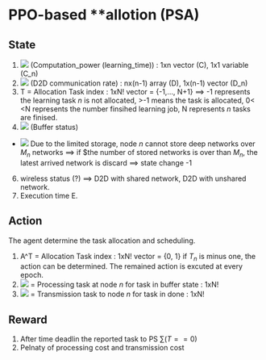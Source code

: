# PPO-based **allotion (PSA)
## State
1. <img src="https://render.githubusercontent.com/render/math?math=C = \prod {C_n}"> (Computation_power (learning_time)) : 1xn vector (C), 1x1 variable (C_n)
2. <img src="https://render.githubusercontent.com/render/math?math=D = \prod {D_n}"> (D2D communication rate) : nx(n-1) array (D), 1x(n-1) vector (D_n)
3. T = Allocation Task index : 1xN! vector = {-1,..., N+1} ==> -1 represents the learning task $n$ is not allocated, >-1 means the task is allocated, 0< <N  represents the number finsihed learning job, N represents $n$ tasks are finised.
4. <img src="https://render.githubusercontent.com/render/math?math=B = \prod {B_n} "> (Buffer status)
  - <img src="https://render.githubusercontent.com/render/math?math=B_n=[b_{n,1},...,b_{n,n!}], b_{n,t}=\{0: empty, 1: to be process, 2: to be transmits\}"> Due to the limited storage, node $n$ cannot store deep networks over $M_n$ networks ==> if $the number of stored networks is over than $M_n$, the latest arrived network is discard ==> state change -1   
6. wireless status (?) ==> D2D with shared network, D2D with unshared network.
7. Execution time  E.


## Action
The agent determine the task allocation and scheduling. 
1. A^T = Allocation Task index : 1xN! vector = {0, 1} if $T_n$ is minus one, the action can be determined.
The remained action is excuted at every epoch.  
2. <img src="https://render.githubusercontent.com/render/math?math=A^P =\prod{A^P_n}"> = Processing task at node $n$ for task in buffer state : 1xN!
3. <img src="https://render.githubusercontent.com/render/math?math=A^D =\prod{A^D_n}"> = Transmission task to node $n$ for task in done : 1xN!

## Reward
1. After time deadlin the reported task to PS $\sum(T==0)$
2. Pelnaty of processing cost and transmission cost
